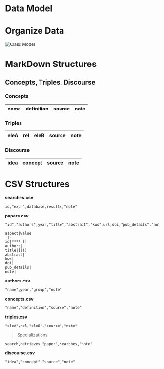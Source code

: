 # Data Model

# Organize Data
![Class Model](https://www.plantuml.com/plantuml/png/TL1BJWCn3Dtd556tg1Li4OiME00Ix94dCJGYdyXs15NLkvFCP1YaWOq_VdxFdpqBa9JWrT5Pr1Yod7J0C22nCXwOzJC2cQC-goljR3NubQaw2m83CDQGa8iNhb5CWkgYElC9Cj92X2B7HAtjXD0an8d71Wmi14Pg-F7Py4A-JKYksbo6Lui2pgy779hYD252m4NvdLB9g_Q750rc-TrlySr59ox5cd0gP715Uo6NFOuiz7WO3_PJSly_wz6ngGXZVm12TMRQu2zMV_Fsh3VNkrtSJDzJesrLlRbfvNxpND_Eszrg9gFlL4ylbT7FLTrNaMMfXJ-N5eaVQ2REm1wZBS5_0m00)

# MarkDown Structures
## Concepts, Triples, Discourse
### Concepts
name|definition|source|note
-|-|-|-

### Triples
eleA|rel|eleB|source|note
-|-|-|-|-

### Discourse
idea|concept|source|note
-|-|-|-

# CSV Structures
**searches.csv**
```
id,"expr",database,results,"note"
```
**papers.csv**
```
"id","authors",year,"title","abstract","kws",url,doi,"pub_details","note"
```
```
aspect|value
-|-
id|**** []
authors|
title|[]()
abstract|
kws|
doi|
pub_details|
note|
```
**authors.csv**
```
"name",year,"group","note"
```
**concepts.csv**
```
"name","definition","source","note"
```
**triples.csv**
```
"eleA",rel,"eleB","source","note"
```
> Specializations
```
search,retrieves,"paper",searches,"note"
```
**discourse.csv**
```
"idea","concept","source","note"
```



